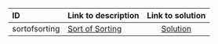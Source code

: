 | ID | Link to description | Link to solution |
|:---|:---|:---:|
| sortofsorting | [Sort of Sorting](https://open.kattis.com/problems/sortofsorting) | [Solution](https://github.com/versenyi98/leetcode-solutions/tree/main/solutions/Sort%20of%20Sorting)|
